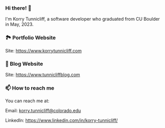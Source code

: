 ### Hi there! 👋
I'm Korry Tunnicliff, a software developer who graduated from CU Boulder in May, 2023.

### 🏞️ Portfolio Website
Site: https://www.korrytunnicliff.com

### 💬 Blog Website
Site: https://www.tunnicliffblog.com

### 📫 How to reach me
You can reach me at:

Email: korry.tunnicliff@colorado.edu

LinkedIn: https://www.linkedin.com/in/korry-tunnicliff/

<!--
**force10269/force10269** is a ✨ _special_ ✨ repository because its `README.md` (this file) appears on your GitHub profile.

Here are some ideas to get you started:

- 🔭 I’m currently working on ...
- 🌱 I’m currently learning ...
- 👯 I’m looking to collaborate on ...
- 🤔 I’m looking for help with ...
- 💬 Ask me about ...
- 📫 How to reach me: ...
- 😄 Pronouns: ...
- ⚡ Fun fact: ...
-->
